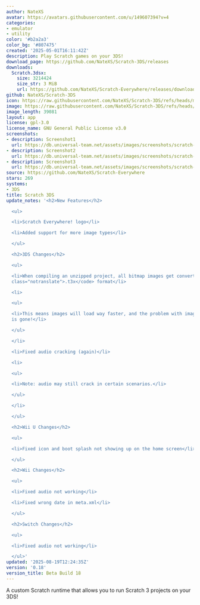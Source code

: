 ```yaml
---
author: NateXS
avatar: https://avatars.githubusercontent.com/u/149607394?v=4
categories:
- emulator
- utility
color: '#b2a2a3'
color_bg: '#807475'
created: '2025-05-01T16:11:42Z'
description: Play Scratch games on your 3DS!
download_page: https://github.com/NateXS/Scratch-3DS/releases
downloads:
  Scratch.3dsx:
    size: 3214424
    size_str: 3 MiB
    url: https://github.com/NateXS/Scratch-Everywhere/releases/download/0.18/Scratch.3dsx
github: NateXS/Scratch-3DS
icon: https://raw.githubusercontent.com/NateXS/Scratch-3DS/refs/heads/main/gfx/icon.png
image: https://raw.githubusercontent.com/NateXS/Scratch-3DS/refs/heads/main/gfx/logo.png
image_length: 39081
layout: app
license: gpl-3.0
license_name: GNU General Public License v3.0
screenshots:
- description: Screenshot1
  url: https://db.universal-team.net/assets/images/screenshots/scratch-3ds/screenshot1.png
- description: Screenshot2
  url: https://db.universal-team.net/assets/images/screenshots/scratch-3ds/screenshot2.png
- description: Screenshot3
  url: https://db.universal-team.net/assets/images/screenshots/scratch-3ds/screenshot3.png
source: https://github.com/NateXS/Scratch-Everywhere
stars: 269
systems:
- 3DS
title: Scratch 3DS
update_notes: '<h2>New Features</h2>

  <ul>

  <li>Scratch Everywhere! logo</li>

  <li>Added support for more image types</li>

  </ul>

  <h2>3DS Changes</h2>

  <ul>

  <li>When compiling an unzipped project, all bitmap images get converted to <code
  class="notranslate">.t3x</code> format</li>

  <li>

  <ul>

  <li>This means images will load way faster, and the problem with images not loading
  is gone!</li>

  </ul>

  </li>

  <li>Fixed audio cracking (again)</li>

  <li>

  <ul>

  <li>Note: audio may still crack in certain scenarios.</li>

  </ul>

  </li>

  </ul>

  <h2>Wii U Changes</h2>

  <ul>

  <li>Fixed icon and boot splash not showing up on the home screen</li>

  </ul>

  <h2>Wii Changes</h2>

  <ul>

  <li>Fixed audio not working</li>

  <li>Fixed wrong date in meta.xml</li>

  </ul>

  <h2>Switch Changes</h2>

  <ul>

  <li>Fixed audio not working</li>

  </ul>'
updated: '2025-08-19T12:24:35Z'
version: '0.18'
version_title: Beta Build 18
---
```

A custom Scratch runtime that allows you to run Scratch 3 projects on your 3DS!